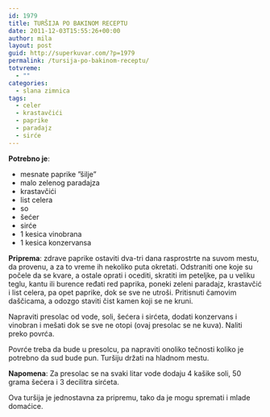 ```yaml
---
id: 1979
title: TURŠIJA PO BAKINOM RECEPTU
date: 2011-12-03T15:55:26+00:00
author: mila
layout: post
guid: http://superkuvar.com/?p=1979
permalink: /tursija-po-bakinom-receptu/
totvreme:
  - ""
categories:
  - slana zimnica
tags:
  - celer
  - krastavčići
  - paprike
  - paradajz
  - sirće
---
```

**Potrebno je**:

  * mesnate paprike &#8221;šilje&#8221;
  * malo zelenog paradajza
  * krastavčići
  * list celera
  * so
  * šećer
  * sirće
  * 1 kesica vinobrana
  * 1 kesica konzervansa

**Priprema**: zdrave paprike ostaviti dva-tri dana rasprostrte na suvom mestu, da provenu, a za to vreme ih nekoliko puta okretati. Odstraniti one koje su počele da se kvare, a ostale oprati i ocediti, skratiti im peteljke, pa u veliku teglu, kantu ili burence ređati red paprika, poneki zeleni paradajz, krastavčić i list celera, pa opet paprike, dok se sve ne utroši. Pritisnuti čamovim daščicama, a odozgo staviti čist kamen koji se ne kruni.

Napraviti presolac od vode, soli, šećera i sirćeta, dodati konzervans i vinobran i mešati dok se sve ne otopi (ovaj presolac se ne kuva). Naliti preko povrća.

Povrće treba da bude u presolcu, pa napraviti onoliko tečnosti koliko je potrebno da sud bude pun. Turšiju držati na hladnom mestu.

**Napomena**:   Za presolac se na svaki litar vode dodaju 4 kašike soli, 50 grama šećera i 3 decilitra sirćeta.

Ova turšija je jednostavna za pripremu, tako da je mogu spremati i mlade domaćice.